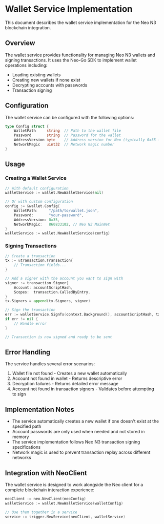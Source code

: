 # Wallet Service Implementation

This document describes the wallet service implementation for the Neo N3 blockchain integration.

## Overview

The wallet service provides functionality for managing Neo N3 wallets and signing transactions. It uses the Neo-Go SDK to implement wallet operations including:

- Loading existing wallets
- Creating new wallets if none exist
- Decrypting accounts with passwords
- Transaction signing

## Configuration

The wallet service can be configured with the following options:

```go
type Config struct {
    WalletPath     string  // Path to the wallet file
    Password       string  // Password for the wallet
    AddressVersion byte    // Address version for Neo (typically 0x35 for N3)
    NetworkMagic   uint32  // Network magic number
}
```

## Usage

### Creating a Wallet Service

```go
// With default configuration
walletService := wallet.NewWalletService(nil)

// Or with custom configuration
config := &wallet.Config{
    WalletPath:     "/path/to/wallet.json",
    Password:       "your-password",
    AddressVersion: 0x35,
    NetworkMagic:   860833102, // Neo N3 MainNet
}
walletService := wallet.NewWalletService(config)
```

### Signing Transactions

```go
// Create a transaction
tx := &transaction.Transaction{
    // Transaction fields...
}

// Add a signer with the account you want to sign with
signer := transaction.Signer{
    Account: accountScriptHash,
    Scopes:  transaction.CalledByEntry,
}
tx.Signers = append(tx.Signers, signer)

// Sign the transaction
err := walletService.SignTx(context.Background(), accountScriptHash, tx)
if err != nil {
    // Handle error
}

// Transaction is now signed and ready to be sent
```

## Error Handling

The service handles several error scenarios:

1. Wallet file not found - Creates a new wallet automatically
2. Account not found in wallet - Returns descriptive error
3. Decryption failures - Returns detailed error message
4. Account not found in transaction signers - Validates before attempting to sign

## Implementation Notes

- The service automatically creates a new wallet if one doesn't exist at the specified path
- Account passwords are only used when needed and not stored in memory
- The service implementation follows Neo N3 transaction signing specifications
- Network magic is used to prevent transaction replay across different networks

## Integration with NeoClient

The wallet service is designed to work alongside the Neo client for a complete blockchain interaction experience:

```go
neoClient := neo.NewClient(neoConfig)
walletService := wallet.NewWalletService(walletConfig)

// Use them together in a service
service := trigger.NewService(neoClient, walletService)
``` 